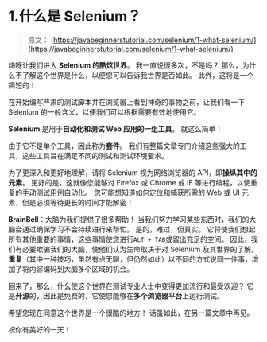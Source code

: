 # 1.什么是 Selenium？

> 原文： [https://javabeginnerstutorial.com/selenium/1-what-selenium/](https://javabeginnerstutorial.com/selenium/1-what-selenium/)

嗨呀让我们进入 **Selenium 的酷炫世界**。 我一直说很多次，不是吗？ 那么，为什么不了解这个世界是什么，以便您可以告诉我世界是否如此。 此外，这将是一个简短的！

在开始编写严肃的测试脚本并在浏览器上看到神奇的事物之前，让我们看一下 Selenium 的一般含义，以便我们可以根据需要有效地使用它。

**Selenium** 是用于**自动化和测试 Web 应用的一组工具**。 就这么简单！

由于它不是单个工具，因此称为**套件**。 我们有整篇文章专门介绍这些强大的工具，这些工具旨在满足不同的测试和测试环境要求。

为了更深入和更好地理解，请将 Selenium 视为网络浏览器的 API，即**操纵其中的元素**。 更好的是，这就像您能够对 Firefox 或 Chrome 或 IE 等进行编程，以使重复的手动测试用例自动化。 您可能想知道如何定位和捕获所需的 Web 或 UI 元素，但是必须等待更长的时间才能解密！

**BrainBell**：大脑为我们提供了很多帮助！ 当我们努力学习某些东西时，我们的大脑会通过确保学习不会持续进行来帮忙。 是的，难过，但真实。 它将使我们想起所有其他重要的事情，这些事情使您进行`ALT + TAB`或留出充足的空间。 因此，我们有必要欺骗我们的大脑，使他们认为生命取决于对 Selenium 及其世界的了解。 **重复**（其中一种技巧，虽然有点无聊，但仍然如此）以不同的方式说同一件事，增加了将内容编码到大脑多个区域的机会。

回来了，那么，什么使这个世界在测试专业人​​士中变得更加流行和最受欢迎？ 它是**开源**的，因此是免费的，它使您能够在**多个浏览器平台**上运行测试。

希望您现在同意这个世界是一个很酷的地方！ 话虽如此，在另一篇文章中再见。

祝你有美好的一天！

